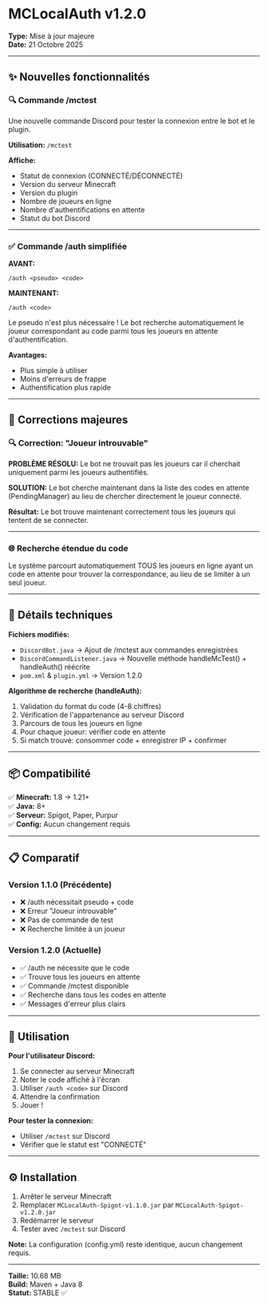 # MCLocalAuth v1.2.0

**Type:** Mise à jour majeure  
**Date:** 21 Octobre 2025

---

## ✨ Nouvelles fonctionnalités

### 🔍 Commande /mctest

Une nouvelle commande Discord pour tester la connexion entre le bot et le plugin.

**Utilisation:** `/mctest`

**Affiche:**
- Statut de connexion (CONNECTÉ/DÉCONNECTÉ)
- Version du serveur Minecraft
- Version du plugin
- Nombre de joueurs en ligne
- Nombre d'authentifications en attente
- Statut du bot Discord

---

### ✅ Commande /auth simplifiée

**AVANT:**
```
/auth <pseudo> <code>
```

**MAINTENANT:**
```
/auth <code>
```

Le pseudo n'est plus nécessaire ! Le bot recherche automatiquement le joueur correspondant au code parmi tous les joueurs en attente d'authentification.

**Avantages:**
- Plus simple à utiliser
- Moins d'erreurs de frappe
- Authentification plus rapide

---

## 🔧 Corrections majeures

### 🔍 Correction: "Joueur introuvable"

**PROBLÈME RÉSOLU:** Le bot ne trouvait pas les joueurs car il cherchait uniquement parmi les joueurs authentifiés.

**SOLUTION:** Le bot cherche maintenant dans la liste des codes en attente (PendingManager) au lieu de chercher directement le joueur connecté.

**Résultat:** Le bot trouve maintenant correctement tous les joueurs qui tentent de se connecter.

---

### 🌐 Recherche étendue du code

Le système parcourt automatiquement TOUS les joueurs en ligne ayant un code en attente pour trouver la correspondance, au lieu de se limiter à un seul joueur.

---

## 🔧 Détails techniques

**Fichiers modifiés:**
- `DiscordBot.java` → Ajout de /mctest aux commandes enregistrées
- `DiscordCommandListener.java` → Nouvelle méthode handleMcTest() + handleAuth() réécrite
- `pom.xml` & `plugin.yml` → Version 1.2.0

**Algorithme de recherche (handleAuth):**
1. Validation du format du code (4-8 chiffres)
2. Vérification de l'appartenance au serveur Discord
3. Parcours de tous les joueurs en ligne
4. Pour chaque joueur: vérifier code en attente
5. Si match trouvé: consommer code + enregistrer IP + confirmer

---

## 📦 Compatibilité

✅ **Minecraft:** 1.8 → 1.21+  
✅ **Java:** 8+  
✅ **Serveur:** Spigot, Paper, Purpur  
✅ **Config:** Aucun changement requis

---

## 📋 Comparatif

### Version 1.1.0 (Précédente)
- ❌ /auth nécessitait pseudo + code
- ❌ Erreur "Joueur introuvable"
- ❌ Pas de commande de test
- ❌ Recherche limitée à un joueur

### Version 1.2.0 (Actuelle)
- ✅ /auth ne nécessite que le code
- ✅ Trouve tous les joueurs en attente
- ✅ Commande /mctest disponible
- ✅ Recherche dans tous les codes en attente
- ✅ Messages d'erreur plus clairs

---

## 🚀 Utilisation

**Pour l'utilisateur Discord:**
1. Se connecter au serveur Minecraft
2. Noter le code affiché à l'écran
3. Utiliser `/auth <code>` sur Discord
4. Attendre la confirmation
5. Jouer !

**Pour tester la connexion:**
- Utiliser `/mctest` sur Discord
- Vérifier que le statut est "CONNECTÉ"

---

## ⚙️ Installation

1. Arrêter le serveur Minecraft
2. Remplacer `MCLocalAuth-Spigot-v1.1.0.jar` par `MCLocalAuth-Spigot-v1.2.0.jar`
3. Redémarrer le serveur
4. Tester avec `/mctest` sur Discord

**Note:** La configuration (config.yml) reste identique, aucun changement requis.

---

**Taille:** 10.68 MB  
**Build:** Maven + Java 8  
**Statut:** STABLE ✅
